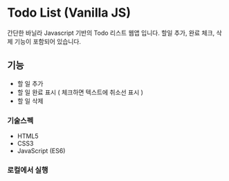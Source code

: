 # Todo List (Vanilla JS)

간단한 바닐라 Javascript 기반의 Todo 리스트 웹앱 입니다.
할일 추가, 완료 체크, 삭제 기능이 포함되어 있습니다.

## 기능

- 할 일 추가
- 할 일 완료 표시 ( 체크하면 텍스트에 취소선 표시 )
- 할 일 삭제

### 기술스펙

- HTML5
- CSS3
- JavaScript (ES6)

### 로컬에서 실행
